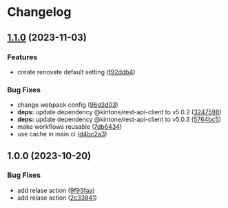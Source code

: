 # Changelog

## [1.1.0](https://github.com/natsukiyamada/explore_github/compare/v1.0.0...v1.1.0) (2023-11-03)


### Features

* create renovate default setting ([f92ddb4](https://github.com/natsukiyamada/explore_github/commit/f92ddb4976ad17cd63332e295f35ff40365c91e5))


### Bug Fixes

* change webpack config ([96d3d03](https://github.com/natsukiyamada/explore_github/commit/96d3d0395f0e04456d7a306ee545847a6d5e3761))
* **deps:** update dependency @kintone/rest-api-client to v5.0.2 ([3247598](https://github.com/natsukiyamada/explore_github/commit/3247598669ad0e1c936d718735922dfff122e6b2))
* **deps:** update dependency @kintone/rest-api-client to v5.0.3 ([5764bc5](https://github.com/natsukiyamada/explore_github/commit/5764bc59854c918c234c6ae1c0aa9b7d30012159))
* make workflows reusable ([7db6434](https://github.com/natsukiyamada/explore_github/commit/7db643405c2d176746bbd7498795df68cc4b76e3))
* use cache in main ci ([d4bc2a3](https://github.com/natsukiyamada/explore_github/commit/d4bc2a377532be614938f7818f058c28cfb5f199))

## 1.0.0 (2023-10-20)


### Bug Fixes

* add relase action ([9f93faa](https://github.com/natsukiyamada/explore_github/commit/9f93faa919a853d16dc3b56caf214f9a92c6ff92))
* add relase action ([2c33841](https://github.com/natsukiyamada/explore_github/commit/2c33841f749ba39bb33d0223227836a5f797d0f0))
